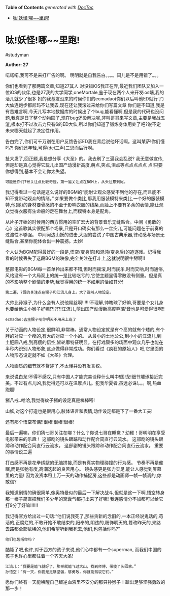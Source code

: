 <!-- START doctoc generated TOC please keep comment here to allow auto update -->
<!-- DON'T EDIT THIS SECTION, INSTEAD RE-RUN doctoc TO UPDATE -->
**Table of Contents**  *generated with [DocToc](https://github.com/thlorenz/doctoc)*

- [呔!妖怪!哪~~里跑!](#%E5%91%94%E5%A6%96%E6%80%AA%E5%93%AA%E9%87%8C%E8%B7%91)

<!-- END doctoc generated TOC please keep comment here to allow auto update -->

# 呔!妖怪!哪~~里跑!
#studyman

**Author: 27**

喏喏喏,我可不是来打广告的啊。
明明就是自我告白。。。。词儿是不是用错了。。。

你们也看到了那两篇文章,知道27其人
对没错iOS我正在弄,最近我们团队又加入一位iOS的伙伴,也是27我的大学同学,oneMortale,鉴于现在两个人来开发ios端,我的活儿就少了很多
妈的我基友没来的时候你们的ecmadao(你们以后叫他ED就行了)大仙连跑步都尼玛不让我去,现在还让我滚过来给你们写篇文章
你们是不知道,我是有苦难言啊,今天儿写本地数据库的时候出了个bug,能看懂啊,但是我的代码也没问题,我真是日了整个动物园了,现在bug还没解决呢,非叫哥哥来写文章,主要是我战五渣,根本打不过攻击力只有6的ED大仙,所以你们知道了锻炼身体用处了吧?说不定未来哪天就起了决定性作用。

告白完了,你们可千万别在用户反馈告诉ED我在背后说他坏话啊。这叫某萨!你们懂吗?! 你们还年轻,可得(dei三声)三思而后行啊。

扯大发了,回正题,我是想分享《大圣》的。我去刷了三遍我会乱说?
我无意做宣传,但是却是真心觉得它玩儿出国产动漫新高度,萌点,笑点,泪点等点点点点点 点!只要你想得到,基本不会让你太失望。

```text
可能是你们7哥关注点比较奇怪，第一遍关注点在BGM上，从头注意到尾。
```

我记得看过一句话是这么说好的BGM的“能耐让观众感受不到他的存在,而且能不知不觉带动观众的情绪。”
如果要做个类比,那我用服装模特来类比,一个好的服装模特,他(她)的身材要骨感的不至于影响衣服的线条,而脸上不要有多余的表情,能让观众觉得衣服有生命般的走在舞台上,而模特本身是配角。

从片子开始的时候用的西方惯用的空旷宏大的背景音乐无缝贴合。中间《勇敢的心》这首歌其实很配那个场景,只是开口确实有那么一丝突兀,可能问题在于前奏的过渡性不够强。
中间河边山妖的进击,大胆的尝试了中国古典乐器,律动感与场景无缝贴合,甚至你能体会出一种震撼。太妙!

个人认为BGM配得最好的一段是,悟空(变身前)和混沌(变身后)的追逐戏。记得我看的时候丢失了这段BGM的映像,完全关注在打斗上,这就说明很牛掰啊!!

整部电影的BGM每一首单拎出来都不错,但时而摇滚,时而民乐,时而交响,时而通俗,风格没有一个大局观上的统一是比较吃亏的,它使主题显得零散没有侧重。但是真的不影响整个剧情的走势,我觉得用的统一不如用的恰如其分!

```text
第二遍，7哥的关注点在猴子和江流儿身上。大了说叫人物设定。
```

大帅比孙猴子,为什么会有人说他屌丝啊!!!!!!不理解,帅瞎球了好嘛,哥要是个女儿身也要给他生小猴子好嘛!?!?!?!江流儿,萌出国产动漫新高度啊!配音也是可爱得很啊!!

```text
ecmadao:去生猴子吧你明天不用来上班了
```

关于动画的人物设定,很鲜明,非常棒。通常人物设定就是有个高的就有个矮的,有个胖的对应一个瘦的,有大的对应一个小的。
从最小的土地公公,到小小的江流儿,到土肥圆八戒,到高瘦的悟空,皆轮廓特征明显。在打戏颇多的场面中观众几乎也能在半秒内识别人物形象,这点做得非常成功。你们看过《疯狂的原始人》吧,它里面的人物形态设定就不如《大圣》合理。

人物画质的细节就不赘述了,不太懂并没有发言权。

来说说白龙!不得不感叹,只有中国人才能完美诠释什么叫中!国!龙!细节雕琢接近完美。不过有点儿凶,我觉得还可以在温厚点儿。犯我华夏者,虽远必诛!。。。啊,热血跑题!

猪八戒..哈哈,我觉得蚊子猪的设定真是棒棒嗒!

山妖,对这个打造也是很用心,肢体语言和表情,动作设定都是下了一番大工夫!

还有那个悟空布偶!!很棒!很棒!很棒!

最后一遍嘛，你们猜七哥关注在哪？什么？你说七哥在睡觉？幼稚！哥明明在享受电影带来的乐趣！
这部剧的镜头跟踪和动作配合简直行云流水。
这部剧的镜头跟踪和动作配合简直行云流水。
这部剧的镜头跟踪和动作配合简直行云流水。
重要的事情说三遍

打击感不再是花拳绣腿的无脑拼接,而是有真实物理碰撞的行为感。
节奏不再是催眠,而是张弛有度,高潮迭起的良苦用心。
镜头感更是张力实足,能让人感觉到屏幕里的力量!
因为没资本租上万一天的动作捕捉房,这些都是动画师一帧一帧调的,你敢信?

我知道剧情的确很简单,像奥特曼似的最后一下解决战斗,但就是这一下啊,悟空转身那一棒子简直把我们多少年的窝囊气都打出来了好嘛!
我连感情分不加都可以给它打9分了好嘛!!!!!!

我记得官方给出过一句话:“他们说我死了,那些贪新的念旧的,一本正经说鬼话的,苟活的,正腐烂的,不敢开始不敢结束的,阳奉的,阴违的,粉饰明天的,篡改昨天的,来路去路都全部依稀的,他们希望听到我死去,他们,也包括你吗?”

```text
他们也包括你吗？
```

酷毙了吧,也许,对于西方的孩子来说,他们心中都有一个superman, 而我们中国的孩子也许心里都住着一个齐天大圣!

```text
江流儿：“我要是能飞就好了，那样就能飞过大山，找到师傅，带傻丫头回家。”
孙悟空：“有一天，你要是足够坚强，够勇敢，你就能驾驭它们。”
```

愿你们终有一天能唤醒自己叛逆血液里不安分的那只孙猴子！踏出足够坚强勇敢的那一步！